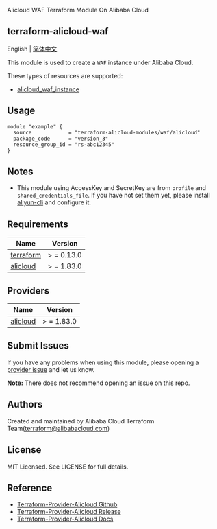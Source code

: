 Alicloud WAF Terraform Module On Alibaba Cloud

terraform-alicloud-waf
---

English | [简体中文](README-CN.md)

This module is used to create a `WAF` instance under Alibaba Cloud.

These types of resources are supported:

* [alicloud_waf_instance](https://registry.terraform.io/providers/aliyun/alicloud/latest/docs/resources/waf_instance)

## Usage

```hcl
module "example" {
  source            = "terraform-alicloud-modules/waf/alicloud"
  package_code      = "version_3"
  resource_group_id = "rs-abc12345"
}
```

## Notes

* This module using AccessKey and SecretKey are from `profile` and `shared_credentials_file`. If you have not set them
  yet, please install [aliyun-cli](https://github.com/aliyun/aliyun-cli#installation) and configure it.

## Requirements

| Name | Version |
|------|---------|
| <a name="requirement_terraform"></a> [terraform](#requirement\_terraform) | > = 0.13.0 |
| <a name="requirement_alicloud"></a> [alicloud](#requirement\_alicloud) | > = 1.83.0 |

## Providers

| Name | Version |
|------|---------|
| <a name="provider_alicloud"></a> [alicloud](#provider\_alicloud) | > = 1.83.0 |

## Submit Issues

If you have any problems when using this module, please opening
a [provider issue](https://github.com/aliyun/terraform-provider-alicloud/issues/new) and let us know.

**Note:** There does not recommend opening an issue on this repo.

## Authors

Created and maintained by Alibaba Cloud Terraform Team(terraform@alibabacloud.com)

## License

MIT Licensed. See LICENSE for full details.

## Reference

* [Terraform-Provider-Alicloud Github](https://github.com/aliyun/terraform-provider-alicloud)
* [Terraform-Provider-Alicloud Release](https://releases.hashicorp.com/terraform-provider-alicloud/)
* [Terraform-Provider-Alicloud Docs](https://registry.terraform.io/providers/aliyun/alicloud/latest/docs)
